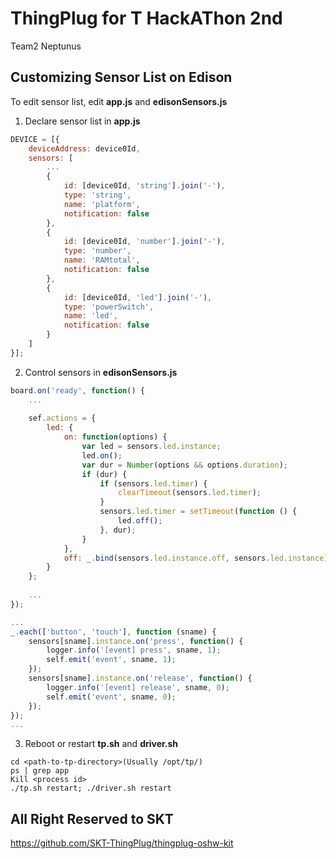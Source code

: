 # ThingPlug for T HackAThon 2nd
Team2 Neptunus

## Customizing Sensor List on Edison
To edit sensor list, edit **app.js** and **edisonSensors.js**

1. Declare sensor list in **app.js**
```javascript
DEVICE = [{
	deviceAddress: device0Id,
	sensors: [
		...
		{
			id: [device0Id, 'string'].join('-'),
			type: 'string',
			name: 'platform',
			notification: false
		},
		{
			id: [device0Id, 'number'].join('-'),
			type: 'number',
			name: 'RAMtotal',
			notification: false
		},
		{
			id: [device0Id, 'led'].join('-'),
			type: 'powerSwitch',
			name: 'led',
			notification: false
		}
	]
}];
```

2. Control sensors in **edisonSensors.js**
```javascript
board.on('ready', function() {
	...
	
	sef.actions = {
		led: {
			on: function(options) {
				var led = sensors.led.instance;
				led.on();
				var dur = Number(options && options.duration);
				if (dur) {
					if (sensors.led.timer) {
						clearTimeout(sensors.led.timer);
					}
					sensors.led.timer = setTimeout(function () {
						led.off();
					}, dur);
				}
			},
			off: _.bind(sensors.led.instance.off, sensors.led.instance)
		}
	};
	
	...
});
```

```javascript
...
_.each(['button', 'touch'], function (sname) {
	sensors[sname].instance.on('press', function() {
		logger.info('[event] press', sname, 1);
		self.emit('event', sname, 1);
	});
	sensors[sname].instance.on('release', function() {
		logger.info('[event] release', sname, 0);
		self.emit('event', sname, 0);
	});
});
...
```

3. Reboot or restart **tp.sh** and **driver.sh**
```
cd <path-to-tp-directory>(Usually /opt/tp/)
ps | grep app
Kill <process id>
./tp.sh restart; ./driver.sh restart
```

## All Right Reserved to SKT

https://github.com/SKT-ThingPlug/thingplug-oshw-kit

